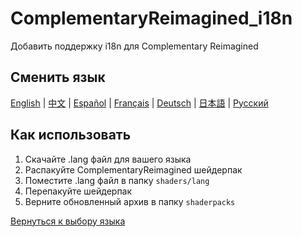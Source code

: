 # ComplementaryReimagined_i18n
Добавить поддержку i18n для Complementary Reimagined

## Сменить язык
[English](../../README.md) | [中文](README.zh.md) | [Español](README.es.md) | [Français](README.fr.md) | [Deutsch](README.de.md) | [日本語](README.ja.md) | [Русский](#)

## Как использовать
1. Скачайте .lang файл для вашего языка
2. Распакуйте ComplementaryReimagined шейдерпак
3. Поместите .lang файл в папку `shaders/lang`
4. Перепакуйте шейдерпак
5. Верните обновленный архив в папку `shaderpacks`

[Вернуться к выбору языка](../../README.md)
